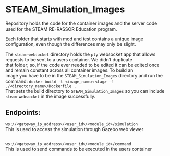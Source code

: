 # STEAM_Simulation_Images
Repository holds the code for the container images and the server code used for the STEAM RE-RASSOR Education program. 


Each folder that starts with mod and test contains a unique image configuration, even though the differences may only be slight. <br>

The `steam-websocket` directory holds the `pty` websocket app that allows requests to be sent to a users container. We didn't duplicate <br> 
that folder; so, if the code ever needed to be edited it can be edited once and remain constant across all container images. To build an <br>
image you have to be in the `STEAM_Simulation_Images` directory and run the command: `docker build -t <image_name>:<tag> -f ./<directory_name>/Dockerfile .` <br>
That sets the build directory to `STEAM_Simulation_Images` so you can include `steam-websocket` in the image successfully. 

## Endpoints: 
`ws://<gateway_ip_address>/<user_id>/<module_id>/simulation `<br>
This is used to access the simulation through Gazebo web viewer <br><br>

`ws://<gateway_ip_address>/<user_id>/<module_id>/command` <br>
This is used to send commands to be executed in the users container